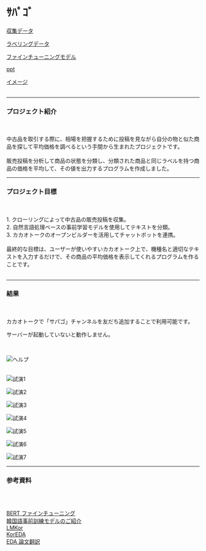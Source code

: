 # ｻﾊﾟｺﾞ

[収集データ](https://drive.google.com/file/d/1uM6Yrk2q9Gdi9BjFlIV7QLmuwyCyqNJw/view?usp=sharing)
<br>

[ラベリングデータ](https://drive.google.com/file/d/1EpNe1y0VrFV7xtER3dnQ5mEdNWS7ue7L/view?usp=sharing)
<br>

[ファインチューニングモデル](https://drive.google.com/file/d/1T9rtQnUR8UVxjUX1cVc2R2SS6kdPnfrh/view?usp=sharing)
<br>

[ppt](https://drive.google.com/file/d/1T9rtQnUR8UVxjUX1cVc2R2SS6kdPnfrh/view?usp=sharing)
<br>

[イメージ](https://drive.google.com/file/d/1cjikFyZE5ECPK3OORs-OhhGYz0KtIcKv/view?usp=sharing)
<br>
<br>

---

### プロジェクト紹介

<br>
<br>
中古品を取引する際に、相場を把握するために投稿を見ながら自分の物と似た商品を探して平均価格を調べるという手間から生まれたプロジェクトです。
<br>
<br>
販売投稿を分析して商品の状態を分類し、分類された商品と同じラベルを持つ商品の価格を平均して、その値を出力するプログラムを作成しました。
<br>

---

### プロジェクト目標

<br>
<br>
1. クローリングによって中古品の販売投稿を収集。
<br>
2. 自然言語処理ベースの事前学習モデルを使用してテキストを分類。
<br>
3. カカオトークのオープンビルダーを活用してチャットボットを連携。
<br>
<br>
最終的な目標は、ユーザーが使いやすいカカオトーク上で、機種名と適切なテキストを入力するだけで、その商品の平均価格を表示してくれるプログラムを作ることです。
<br>
<br>

---

### 結果

<br>
<br>
カカオトークで「サパゴ」チャンネルを友だち追加することで利用可能です。

サーバーが起動していないと動作しません。

<br>

![ヘルプ](https://github.com/Cheolyong-Kim/Sapago/blob/master/%EC%8B%9C%EC%97%B0%20%EC%9D%B4%EB%AF%B8%EC%A7%80/%EB%8F%84%EC%9B%80%EB%A7%90.jpg?raw=true)  
<br>

![試演1](https://github.com/Cheolyong-Kim/Sapago/blob/master/%EC%8B%9C%EC%97%B0%20%EC%9D%B4%EB%AF%B8%EC%A7%80/%EC%8B%9C%EC%97%B0%201.jpg?raw=true)
<br>

![試演2](https://github.com/Cheolyong-Kim/Sapago/blob/master/%EC%8B%9C%EC%97%B0%20%EC%9D%B4%EB%AF%B8%EC%A7%80/%EC%8B%9C%EC%97%B0%202.jpg?raw=true)
<br>

![試演3](https://github.com/Cheolyong-Kim/Sapago/blob/master/%EC%8B%9C%EC%97%B0%20%EC%9D%B4%EB%AF%B8%EC%A7%80/%EC%8B%9C%EC%97%B0%203.jpg?raw=true)
<br>

![試演4](https://github.com/Cheolyong-Kim/Sapago/blob/master/%EC%8B%9C%EC%97%B0%20%EC%9D%B4%EB%AF%B8%EC%A7%80/%EC%8B%9C%EC%97%B0%204.jpg?raw=true)
<br>

![試演5](https://github.com/Cheolyong-Kim/Sapago/blob/master/%EC%8B%9C%EC%97%B0%20%EC%9D%B4%EB%AF%B8%EC%A7%80/%EC%8B%9C%EC%97%B0%205.jpg?raw=true)
<br>

![試演6](https://github.com/Cheolyong-Kim/Sapago/blob/master/%EC%8B%9C%EC%97%B0%20%EC%9D%B4%EB%AF%B8%EC%A7%80/%EC%8B%9C%EC%97%B0%206.jpg?raw=true)
<br>

![試演7](https://github.com/Cheolyong-Kim/Sapago/blob/master/%EC%8B%9C%EC%97%B0%20%EC%9D%B4%EB%AF%B8%EC%A7%80/%EC%8B%9C%EC%97%B0%207.jpg?raw=true)

---

### 参考資料

<br>
<br>

[BERT ファインチューニング](https://velog.io/@jaehyeong/Fine-tuning-Bert-using-Transformers-and-TensorFlow)  
[韓国語事前訓練モデルのご紹介](https://littlefoxdiary.tistory.com/81)  
[LMKor](https://github.com/kiyoungkim1/LMkor)  
[KorEDA](https://github.com/catSirup/KorEDA)  
[EDA 論文翻訳](https://catsirup.github.io/ai/2020/04/21/nlp_data_argumentation.html)
